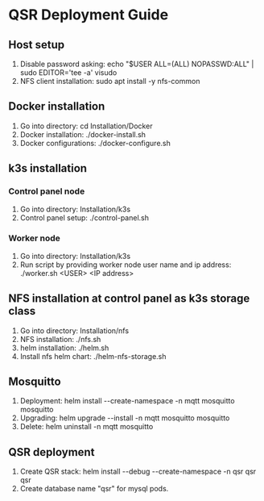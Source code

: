 # QSR Deployment Guide

## Host setup
1. Disable password asking: echo "$USER ALL=(ALL) NOPASSWD:ALL" | sudo EDITOR='tee -a' visudo
1. NFS client installation: sudo apt install -y nfs-common

## Docker installation
1. Go into directory: cd Installation/Docker
1. Docker installation: ./docker-install.sh
1. Docker configurations: ./docker-configure.sh

## k3s installation
### Control panel node
1. Go into directory: Installation/k3s
1. Control panel setup: ./control-panel.sh
### Worker node
1. Go into directory: Installation/k3s
1. Run script by providing worker node user name and ip address: ./worker.sh \<USER\> \<IP address\>

## NFS installation at control panel as k3s storage class
1. Go into directory: Installation/nfs
1. NFS installation: ./nfs.sh
1. helm installation: ./helm.sh
1. Install nfs helm chart: ./helm-nfs-storage.sh

## Mosquitto
1. Deployment: helm install --create-namespace -n mqtt mosquitto mosquitto
1. Upgrading: helm upgrade --install -n mqtt mosquitto mosquitto
1. Delete: helm uninstall -n mqtt mosquitto

## QSR deployment
1. Create QSR stack: helm install --debug --create-namespace -n qsr qsr qsr
1. Create database name "qsr" for mysql pods.
